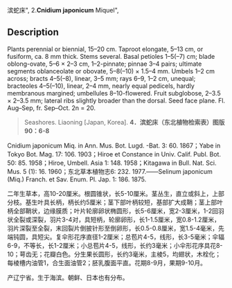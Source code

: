 滨蛇床",
2.**Cnidium japonicum** Miquel",

## Description
Plants perennial or biennial, 15–20 cm. Taproot elongate, 5–13 cm, or fusiform, ca. 8 mm thick. Stems several. Basal petioles 1–5(–7) cm; blade oblong-ovate, 5–6 × 2–3 cm, 1–2-pinnate; pinnae 3–4 pairs; ultimate segments oblanceolate or obovate, 5–8(–10) × 1.5–4 mm. Umbels 1–2 cm across; bracts 4–5(–8), linear, 3–5 mm; rays 6–9, 1–2 cm, unequal; bracteoles 4–5(–10), linear, 2–4 mm, nearly equal pedicels, hardly membranous margined; umbellules 8–10-flowered. Fruit subglobose, 2–3.5 × 2–3.5 mm; lateral ribs slightly broader than the dorsal. Seed face plane. Fl. Aug–Sep, fr. Sep–Oct. 2n = 20.

> Seashores. Liaoning [Japan, Korea].
**4．滨蛇床（东北植物检索表）图版90：6-8**

Cnidium japonicum Miq. in Ann. Mus. Bot. Lugd. -Bat. 3: 60. 1867；Yabe in Tokyo Bot. Mag. 17: 106. 1903；Hiroe et Constance in Univ. Calif. Publ. Bot. 50: 85. 1958；Hiroe, Umbell. Asia 1: 148. 1958；Kitagawa in Bull. Nat. Sci. Mus. 5 (1): 16. 1960；东北草本植物志6: 232. 1977.——Selinum japonicum (Miq.) Franch. et Sav. Enum. Pl. Jap. 1: 186. 1875.

二年生草本，高10-20厘米。根圆锥状，长5-10厘米。茎丛生，直立或斜上，上部分枝。基生叶具长柄，柄长约5厘米；茎下部叶柄较短，基部扩大成鞘；茎上部叶柄全部鞘状，边缘膜质；叶片轮廓卵状椭圆形，长5-6厘米，宽2-3厘米，1-2回羽状全裂或深裂，羽片3-4对，具短柄，轮廓卵形，长1-1.5厘米，宽0.8-1.2厘米，羽片深裂至全裂，末回裂片倒披针形至倒卵形，长0.5-0.8厘米，宽1.5-4毫米，先端钝圆，具短尖。复伞形花序直径1-2厘米；总苞片4-5，线形，长3-5毫米；伞辐6-9，不等长，长1-2厘米；小总苞片4-5，线形，长约3毫米；小伞形花序具花8-10；萼齿无；花瓣白色。分生果长圆形，长约3毫米，主棱5，均翅状，木栓化；每棱槽内油管1，合生面油管2；胚乳腹面平直。花期8-9月，果期9-10月。

产辽宁省。生于海滨。朝鲜、日本也有分布。
